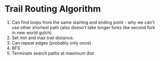 # Trail Routing Algorithm


1. Can find loops from the same starting and ending point - why we can't use other shortest path (also doesn't take longer forks like second fork in new world gulch)
2. Set min and max trail distance.
3. Can repeat edges (probably only once)
4. BFS
5. Terminate search paths at maximum dist
